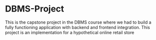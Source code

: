 # DBMS-Project

This is the capstone project in the DBMS course where we had to build a fully functioning application with backend and frontend integration.
This project is an implementation for a hypothetical online retail store
